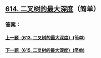 ## [614. 二叉树的最大深度](https://leetcode-cn.com/problems/merge-two-sorted-lists/)（简单）





### 答案：



#### [上一题（613. 二叉树的最大深度）(简单)](https://github.com/sdwwld/leetCode/blob/master/src/main/java/com/wld/java/leetcode/leetCode0613.md)

#### [下一题（615. 二叉树的最大深度）(简单)](https://github.com/sdwwld/leetCode/blob/master/src/main/java/com/wld/java/leetcode/leetCode0615.md)
